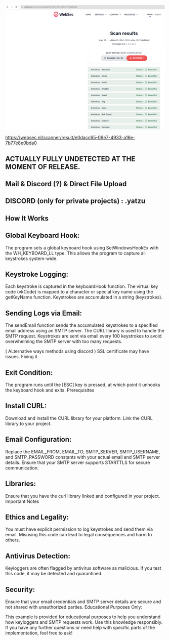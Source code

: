 ![Kiku](image.png)



https://websec.nl/scanner/result/e0dacc65-09e7-4933-a16e-7b77e8e0bda0
## ACTUALLY FULLY UNDETECTED AT THE MOMENT OF RELEASE.
## Mail & Discord (?) & Direct File Upload 
 ## DISCORD (only for private projects) : .yatzu


## How It Works
## Global Keyboard Hook:

The program sets a global keyboard hook using SetWindowsHookEx with the WH_KEYBOARD_LL type.
This allows the program to capture all keystrokes system-wide.
## Keystroke Logging:

Each keystroke is captured in the keyboardHook function.
The virtual key code (vkCode) is mapped to a character or special key name using the getKeyName function.
Keystrokes are accumulated in a string (keystrokes).
## Sending Logs via Email:

The sendEmail function sends the accumulated keystrokes to a specified email address using an SMTP server.
The CURL library is used to handle the SMTP request.
Keystrokes are sent via email every 100 keystrokes to avoid overwhelming the SMTP server with too many requests.

( ALternative ways methods using discord ) SSL certificate may have issues. Fixing it
## Exit Condition:

The program runs until the [ESC] key is pressed, at which point it unhooks the keyboard hook and exits.
Prerequisites
## Install CURL:

Download and install the CURL library for your platform.
Link the CURL library to your project.
## Email Configuration:

Replace the EMAIL_FROM, EMAIL_TO, SMTP_SERVER, SMTP_USERNAME, and SMTP_PASSWORD constants with your actual email and SMTP server details.
Ensure that your SMTP server supports STARTTLS for secure communication.
## Libraries:

Ensure that you have the curl library linked and configured in your project.
Important Notes
## Ethics and Legality:

You must have explicit permission to log keystrokes and send them via email.
Misusing this code can lead to legal consequences and harm to others.
## Antivirus Detection:

Keyloggers are often flagged by antivirus software as malicious. If you test this code, it may be detected and quarantined.
## Security:

Ensure that your email credentials and SMTP server details are secure and not shared with unauthorized parties.
Educational Purposes Only:

This example is provided for educational purposes to help you understand how keyloggers and SMTP requests work. Use this knowledge responsibly.
If you have any further questions or need help with specific parts of the implementation, feel free to ask!
